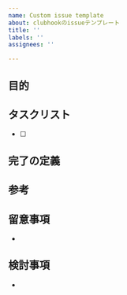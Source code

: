 ```yaml
---
name: Custom issue template
about: clubhookのissueテンプレート
title: ''
labels: ''
assignees: ''

---
```


## 目的

## タスクリスト
+ [ ] 

## 完了の定義

## 参考

## 留意事項
+ 

## 検討事項
+
